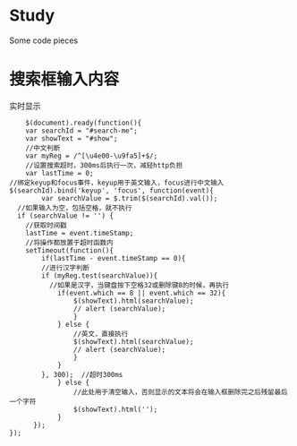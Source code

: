 # Study
Some code pieces

# 搜索框输入内容	
实时显示

		$(document).ready(function(){
		var searchId = "#search-me";
		var showText = "#show";
		//中文判断
		var myReg = /^[\u4e00-\u9fa5]+$/;
		//设置搜索超时，300ms后执行一次，减轻http负担
		var lastTime = 0;
    //绑定keyup和focus事件，keyup用于英文输入，focus进行中文输入
    $(searchId).bind('keyup', 'focus', function(event){
			var searchValue = $.trim($(searchId).val());
      //如果输入为空，包括空格，就不执行
      if (searchValue != '') {
        //获取时间戳
        lastTime = event.timeStamp;
        //将操作都放置于超时函数内				
        setTimeout(function(){
			if(lastTime - event.timeStamp == 0){
          	//进行汉字判断
            if (myReg.test(searchValue)){
              //如果是汉字，当键盘按下空格32或删除键8的时候，再执行
            	if(event.which == 8 || event.which == 32){
					$(showText).html(searchValue);
					// alert (searchValue);
					}
				} else {
              		//英文，直接执行
              		$(showText).html(searchValue);
					// alert (searchValue);
					}
				}
			}, 300);  //超时300ms					
				} else {
        			//此处用于清空输入，否则显示的文本将会在输入框删除完之后残留最后一个字符
          			$(showText).html('');
				}
		  });
	});
